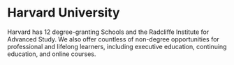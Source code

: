 <h1>Harvard University</h1>Harvard has 12 degree-granting Schools and the Radcliffe Institute for Advanced Study. We also offer countless of non-degree opportunities for professional and lifelong learners, including executive education, continuing education, and online courses.